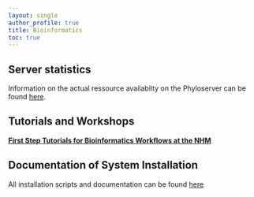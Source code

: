 ```yaml
---
layout: single
author_profile: true
title: Bioinformatics
toc: true
---
```

## Server statistics
 Information on the actual ressource availabilty on the Phyloserver can be found <a href="http://10.10.0.47:3000/d/rYdddlPW/node-exporter-simple?orgId=1&var-datasource=bd15b8fc-4086-423c-9fa4-06347c3756b6&var-job=node_exporter_centos&var-node=localhost%3A9100&var-diskdevices=[a-z]%2B|nvme[0-9]%2Bn[0-9]%2B|mmcblk[0-9]%2B&from=1712813287892&to=1712856487892&refresh=5m&theme=light&kiosk" target="_blank">here</a>.

## Tutorials and Workshops
 **[First Step Tutorials for Bioinformatics Workflows at the NHM](https://github.com/nhmvienna/FirstSteps#firststeps)**  

## Documentation of System Installation

All installation scripts and documentation can be found [here](https://github.com/nhmvienna/PhyloserverInstallationDocs)
